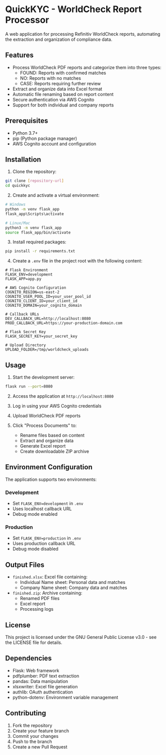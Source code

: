 # QuickKYC - WorldCheck Report Processor

A web application for processing Refinitiv WorldCheck reports, automating the extraction and organization of compliance data.

## Features

- Process WorldCheck PDF reports and categorize them into three types:
  - FOUND: Reports with confirmed matches
  - NO: Reports with no matches
  - CASE: Reports requiring further review
- Extract and organize data into Excel format
- Automatic file renaming based on report content
- Secure authentication via AWS Cognito
- Support for both individual and company reports

## Prerequisites

- Python 3.7+
- pip (Python package manager)
- AWS Cognito account and configuration

## Installation

1. Clone the repository:
```bash
git clone [repository-url]
cd quickkyc
```

2. Create and activate a virtual environment:
```bash
# Windows
python -m venv flask_app
flask_app\Scripts\activate

# Linux/Mac
python3 -m venv flask_app
source flask_app/bin/activate
```

3. Install required packages:
```bash
pip install -r requirements.txt
```

4. Create a `.env` file in the project root with the following content:
```env
# Flask Environment
FLASK_ENV=development
FLASK_APP=app.py

# AWS Cognito Configuration
COGNITO_REGION=us-east-2
COGNITO_USER_POOL_ID=your_user_pool_id
COGNITO_CLIENT_ID=your_client_id
COGNITO_DOMAIN=your_cognito_domain

# Callback URLs
DEV_CALLBACK_URL=http://localhost:8080
PROD_CALLBACK_URL=https://your-production-domain.com

# Flask Secret Key
FLASK_SECRET_KEY=your_secret_key

# Upload Directory
UPLOAD_FOLDER=/tmp/worldcheck_uploads
```

## Usage

1. Start the development server:
```bash
flask run --port=8080
```

2. Access the application at `http://localhost:8080`

3. Log in using your AWS Cognito credentials

4. Upload WorldCheck PDF reports

5. Click "Process Documents" to:
   - Rename files based on content
   - Extract and organize data
   - Generate Excel report
   - Create downloadable ZIP archive

## Environment Configuration

The application supports two environments:

### Development
- Set `FLASK_ENV=development` in `.env`
- Uses localhost callback URL
- Debug mode enabled

### Production
- Set `FLASK_ENV=production` in `.env`
- Uses production callback URL
- Debug mode disabled

## Output Files

- `finished.xlsx`: Excel file containing:
  - Individual Name sheet: Personal data and matches
  - Company Name sheet: Company data and matches
- `finished.zip`: Archive containing:
  - Renamed PDF files
  - Excel report
  - Processing logs

## License

This project is licensed under the GNU General Public License v3.0 - see the LICENSE file for details.

## Dependencies

- Flask: Web framework
- pdfplumber: PDF text extraction
- pandas: Data manipulation
- xlsxwriter: Excel file generation
- authlib: OAuth authentication
- python-dotenv: Environment variable management

## Contributing

1. Fork the repository
2. Create your feature branch
3. Commit your changes
4. Push to the branch
5. Create a new Pull Request